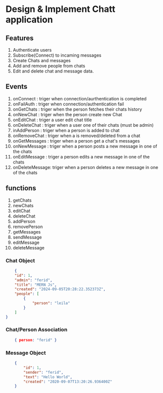 # Design & Implement Chatt application

## Features

1. Authenticate users
2. Subscribe(Connect) to incaming messages
3. Create Chats and messages
4. Add and remove people from chats
5. Edit and delete chat and message data.

## Events
1. onConnect : triger when connection/aurthentication is completed
2. onFailAuth : triger when connection/authentication fail
3. onGetChats : triger when the person fetches their chats history
4. onNewChat : triger when the person create new Chat
5. onEditChat : triger a user edit chat title
6. onDeleteChat : triger when a user one of their chats (must be admin)
7. inAddPerson : triger when a person is added to chat
8. onRemoveChat : triger when a is removed/deleted from a chat
9. onGetMessages : triger when a person get a chat's messages
10. onNewMessage : triger when a person posts a new message in one of the chats
11. onEditMessage : triger a person edits a new message in one of the chats
12. onDeleteMessage: triger when a person deletes a new message in one of the chats

## functions
1. getChats
2. newChats
3. editChat
4. deleteChat
5. addPerson
6. removePerson
7. getMessages
8. sendMessage
9. editMessage
10. deleteMessage

### Chat Object
```json
    {
    "id": 1,
    "admin": "ferid",
    "title": "MERN Js",
    "created": "2024-09-05T20:28:22.352373Z",
    "people": [
        {
            "person": "leila"
        }
    ]
}

```

### Chat/Person Association
```json
    { person: "ferid" }
```

### Message Object
```json
    {
        "id": 1,
        "sender": "ferid",
        "text": "Hello World",
        "created": "2020-09-07T13:20:26.936400Z"
    }
```


